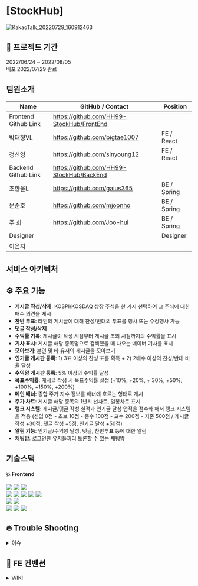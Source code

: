# [StockHub] 
![KakaoTalk_20220729_160912463](https://user-images.githubusercontent.com/105052690/181703671-b380ca2e-bc55-418a-a9f2-7264d4a77f25.jpg)



## 📆 프로젝트 기간
2022/06/24 ~ 2022/08/05 <br/>
배포 2022/07/29 완료

## 팀원소개
| Name                 | GitHub / Contact                          | Position    |
| -------------------- | --------------------------------------    | ----------- |
| Frontend Github Link | https://github.com/HH99-StockHub/FrontEnd 
| 박태형VL             |  https://github.com/bigtae1007             | FE / React  |
| 정신영               | https://github.com/sinyoung12              | FE / React  |
| Backend Github Link  | https://github.com/HH99-StockHub/BackEnd  |
| 조한울L              | https://github.com/gaius365                | BE / Spring |
| 문준호               | https://github.com/mjoonho                 | BE / Spring |
| 주 희                | https://github.com/Joo-hui                 | BE / Spring |
| Designer             |                                            | Designer   |
| 이은지               |                                            |            |


## 서비스 아키텍처


## ⚙ 주요 기능
- **게시글 작성/삭제**: KOSPI/KOSDAQ 상장 주식을 한 가지 선택하여 그 주식에 대한 매수 의견을 게시
- **찬반 투표**: 타인의 게시글에 대해 찬성/반대의 투표를 행사 또는 수정행사 가능
- **댓글 작성/삭제**
- **수익률 기록**: 게시글이 작성 시점부터 게시글 조회 시점까지의 수익률을 표시
- **기사 표시**: 게시글 해당 종목명으로 검색했을 때 나오는 네이버 기사를 표시
- **모아보기**: 본인 및 타 유저의 게시글을 모아보기
- **인기글 게시판 등록**: 1) 3표 이상의 찬성 표를 획득 + 2) 2배수 이상의 찬성/반대 비율 달성
- **수익왕 게시판 등록**: 5% 이상의 수익률 달성
- **목표수익률**: 게시글 작성 시 목표수익률 설정 (+10%, +20%, + 30%, +50%, +100%, +150%, +200%)
- **메인 배너**: 종합 주가 지수 정보를 배너에 흐르는 형태로 게시
- **주가 차트**: 게시글 해당 종목의 1년치 선차트, 일봉차트 표시
- **랭크 시스템**: 게시글/댓글 작성 실적과 인기글 달성 업적을 점수화 해서 랭크 시스템을 적용 (신입 0점 - 초보 10점 - 중수 100점 - 고수 200점 - 지존 500점 / 게시글 작성 +30점, 댓글 작성 +5점, 인기글 달성 +50점)
- **알림 기능**: 인기글/수익왕 달성, 댓글, 찬반투표 등에 대한 알림
- **채팅방**: 로그인한 유저들끼리 토론할 수 있는 채팅방

## 기술스택

#### :boom: Frontend
<div>
<img src="https://img.shields.io/badge/sockjs-1877F2?style=flat&logo=ssockjs&logoColor=white">
<img src="https://img.shields.io/badge/stomp-1877F2?style=flat&logo=stomp&logoColor=white">
<img src="https://img.shields.io/badge/ApexChart-1877F2?style=flat&logo=ApexChart&logoColor=white"><br/>
<img src="https://img.shields.io/badge/html5-E34F26?style=for-the-badge&logo=html5&logoColor=white">
<img src="https://img.shields.io/badge/css-1572B6?style=for-the-badge&logo=css3&logoColor=white">
<img src="https://img.shields.io/badge/javascript-F7DF1E?style=for-the-badge&logo=javascript&logoColor=black"> 
<img src="https://img.shields.io/badge/react-61DAFB?style=for-the-badge&logo=react&logoColor=black">  
<img src="https://img.shields.io/badge/redux-764ABC?style=for-the-badge&logo=redux&logoColor=purple"><br> 
<img src="https://img.shields.io/badge/styledcomponents-DB7093?style=for-the-badge&logo=styledcomponents&logoColor=pink">
<img src="https://img.shields.io/badge/amazons3-569A31?style=for-the-badge&logo=amazons3&logoColor=green"> <br>
<img src="https://img.shields.io/badge/github actions-2088FF?style=for-the-badge&logo=github actions&logoColor=white">
  <img src="https://img.shields.io/badge/cloudfront-04ACE6?style=for-the-badge&logo=cloudfront&logoColor=white">
<img src="https://img.shields.io/badge/route53-F7A81B?style=for-the-badge&logo=route53&logoColor=white">
  <div/>

## 🔥  Trouble Shooting
<details markdown="1">
<summary>이슈 </summary>
https://github.com/HH99-StockHub/FrontEnd/issues/1 게시글 작성에서 작성 포인트를 작성하고 중간에 내용을 삭제하면 그 하단부는 다 초기화 되는 현상<br/>
https://github.com/HH99-StockHub/FrontEnd/issues/6 네이버 검색처럼 주식 종목 선택할 때 방향키로 선택할 수 있게 만들기<br/>
https://github.com/HH99-StockHub/FrontEnd/issues/11 KaKao 로그인 시 useQuery 두번 요청<br/>
https://github.com/HH99-StockHub/FrontEnd/issues/37 게시글 검색 버튼을 클릭했을 때 useQuery 실행하기<br/>
https://github.com/HH99-StockHub/FrontEnd/issues/49 상세페이지에서 게시글 삭제버튼이 자신이 쓴 글이면 true로 바꿔 화면에 보이게하고<br/>
다른 사람의 글이면 false로 바꿔 게시글 삭제 버튼이 화면에 안보이게 하기<br/>
</details>

## 👀  FE 컨벤션
<details markdown="1">
<summary>WIKI</summary>
https://github.com/HH99-StockHub/FrontEnd/wiki/FE-:-Git-Flow Git-Flow<br/>
https://github.com/HH99-StockHub/FrontEnd/wiki/FE-:-%EC%BD%94%EB%93%9C-%EC%BB%A8%EB%B2%A4%EC%85%98 FE 코드 컨벤션<br/>
https://github.com/HH99-StockHub/FrontEnd/wiki/FE-%ED%9A%8C%EC%9D%98%EB%A1%9D FE 회의록<br/>
https://github.com/HH99-StockHub/FrontEnd/wiki/%EB%94%94%EC%9E%90%EC%9D%B4%EB%84%88%EC%99%80-%EC%86%8C%ED%86%B5 디자이너님과의 회의<br/>

</details>



